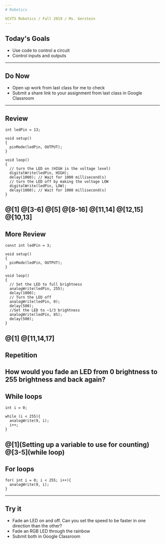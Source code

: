 ```yaml
---
# Robotics

UCVTS Robotics / Fall 2019 / Ms. Gerstein
---
```

## Today's Goals

* Use code to control a circuit
* Control inputs and outputs
---
## Do Now

* Open up work from last class for me to check
* Submit a share link to your assignment from last class in Google Classroom
---
## Review

```arduino
int ledPin = 13;

void setup()
{
  pinMode(ledPin, OUTPUT);
}

void loop()
{
  // turn the LED on (HIGH is the voltage level)
  digitalWrite(ledPin, HIGH);
  delay(1000); // Wait for 1000 millisecond(s)
  // turn the LED off by making the voltage LOW
  digitalWrite(ledPin, LOW);
  delay(1000); // Wait for 1000 millisecond(s)
}
```
@[1]
@[3-6]
@[5]
@[8-16]
@[11,14]
@[12,15]
@[10,13]
---
## More Review

```arduino
const int ledPin = 3;

void setup()
{
  pinMode(ledPin, OUTPUT);
}

void loop()
{
  // Set the LED to full brightness
  analogWrite(ledPin, 255);
  delay(1000);
  // Turn the LED off
  analogWrite(ledPin, 0);
  delay(500);
  //Set the LED to ~1/3 brightness
  analogWrite(ledPin, 85);
  delay(500);
}
```
@[1]
@[11,14,17]
---
## Repetition

How would you fade an LED from 0 brightness to 255 brightness and back again?
---
## While loops

```arduino
int i = 0;

while (i < 255){
  analogWrite(9, i);
  i++;
}
```
@[1](Setting up a variable to use for counting)
@[3-5](while loop)
---
## For loops

```arduino
for( int i = 0; i < 255; i++){
  analogWrite(9, i);
}
```
---
## Try it

* Fade an LED on and off. Can you set the speed to be faster in one direction than the other?
* Fade an RGB LED through the rainbow
* Submit both in Google Classroom
